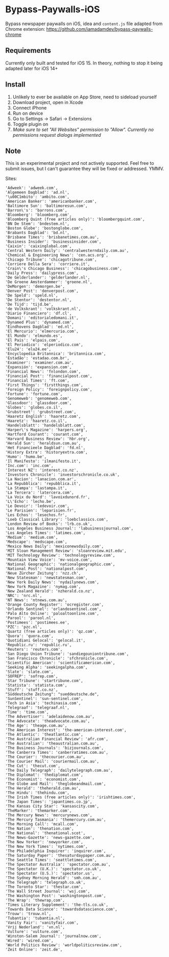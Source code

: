 # Bypass-Paywalls-iOS
Bypass newspaper paywalls on iOS, idea and `content.js` file adapted from Chrome extension: https://github.com/iamadamdev/bypass-paywalls-chrome


## Requirements
Currently only built and tested for iOS 15. In theory, nothing to stop it being adapted later for iOS 14+


## Install
1.  Unlikely to ever be available on App Store, need to sideload yourself
2.  Download project, open in Xcode
3.  Connect iPhone
4.  Run on device
5.  Go to Settings -> Safari -> Extensions
6.  Toggle plugin on
7.  *Make sure to set "All Websites" permission to "Allow". Currently no permissions request dialogs implemented*

## Note
This is an experimental project and not actively supported. Feel free to submit issues, but I can't guarantee they will be fixed or addressed. YMMV.

Sites:

	'Adweek': 'adweek.com',
	'Algemeen Dagblad': 'ad.nl',
	'\u00C1mbito': 'ambito.com',
	'American Banker': 'americanbanker.com',
	'Baltimore Sun': 'baltimoresun.com',
	'Barron\'s': 'barrons.com',
	'Bloomberg': 'bloomberg.com',
	'Bloomberg Quint (free articles only)': 'bloombergquint.com',
	'BN De Stem': 'bndestem.nl',
	'Boston Globe': 'bostonglobe.com',
	'Brabants Dagblad': 'bd.nl',
	'Brisbane Times': 'brisbanetimes.com.au',
	'Business Insider': 'businessinsider.com',
	'Caixin': 'caixinglobal.com',
	'Central Western Daily': 'centralwesterndaily.com.au',
	'Chemical & Engineering News': 'cen.acs.org',
	'Chicago Tribune': 'chicagotribune.com',
	'Corriere Della Sera': 'corriere.it',
	'Crain\'s Chicago Business': 'chicagobusiness.com',
	'Daily Press': 'dailypress.com',
	'De Gelderlander': 'gelderlander.nl',
	'De Groene Amsterdammer': 'groene.nl',
	'DeMorgen': 'demorgen.be',
	'Denver Post': 'denverpost.com',
	'De Speld': 'speld.nl',
	'De Stentor': 'destentor.nl',
	'De Tijd': 'tijd.be',
	'de Volkskrant': 'volkskrant.nl',
	'Diario Financiero': 'df.cl',
	'Domani': 'editorialedomani.it',
	'Dynamed Plus': 'dynamed.com',
	'Eindhovens Dagblad': 'ed.nl',
	'El Mercurio': 'elmercurio.com',
	'El Mundo': 'elmundo.es',
	'El Pais': 'elpais.com',
	'El Periodico': 'elperiodico.com',
	'Elu24': 'elu24.ee',
	'Encyclopedia Britannica': 'britannica.com',
	'Estadão': 'estadao.com.br',
	'Examiner': 'examiner.com.au',
	'Expansión': 'expansion.com',
	'Financial News': 'fnlondon.com',
	'Financial Post': 'financialpost.com',
	'Financial Times': 'ft.com',
	'First Things': 'firstthings.com',
	'Foreign Policy': 'foreignpolicy.com',
	'Fortune': 'fortune.com',
	'Genomeweb': 'genomeweb.com',
	'Glassdoor': 'glassdoor.com',
	'Globes': 'globes.co.il',
	'Grubstreet': 'grubstreet.com',
	'Haaretz English': 'haaretz.com',
	'Haaretz': 'haaretz.co.il',
	'Handelsblatt': 'handelsblatt.com',
	'Harper\'s Magazine': 'harpers.org',
	'Hartford Courant': 'courant.com',
	'Harvard Business Review': 'hbr.org',
	'Herald Sun': 'heraldsun.com.au',
	'Het Financieele Dagblad': 'fd.nl',
	'History Extra': 'historyextra.com',
	'Humo': 'humo.be',
	'Il Manifesto': 'ilmanifesto.it',
	'Inc.com': 'inc.com',
	'Interest NZ': 'interest.co.nz',
	'Investors Chronicle': 'investorschronicle.co.uk',
	'La Nacion': 'lanacion.com.ar',
	'La Repubblica': 'repubblica.it',
	'La Stampa': 'lastampa.it',
	'La Tercera': 'latercera.com',
	'La Voix du Nord': 'lavoixdunord.fr',
	'L\'Echo': 'lecho.be',
	'Le Devoir': 'ledevoir.com',
	'Le Parisien': 'leparisien.fr',
	'Les Echos': 'lesechos.fr',
	'Loeb Classical Library': 'loebclassics.com',
	'London Review of Books': 'lrb.co.uk',
	'Los Angeles Business Journal': 'labusinessjournal.com',
	'Los Angeles Times': 'latimes.com',
	'Medium': 'medium.com',
	'Medscape': 'medscape.com',
	'Mexico News Daily': 'mexiconewsdaily.com',
	'MIT Sloan Management Review': 'sloanreview.mit.edu',
	'MIT Technology Review': 'technologyreview.com',
	'Mountain View Voice': 'mv-voice.com',
	'National Geographic': 'nationalgeographic.com',
	'National Post': 'nationalpost.com',
	'Neue Zürcher Zeitung': 'nzz.ch',
	'New Statesman': 'newstatesman.com',
	'New York Daily News': 'nydailynews.com',
	'New York Magazine': 'nymag.com',
	'New Zealand Herald': 'nzherald.co.nz',
	'NRC': 'nrc.nl',
	'NT News': 'ntnews.com.au',
	'Orange County Register': 'ocregister.com',
	'Orlando Sentinel': 'orlandosentinel.com',
	'Palo Alto Online': 'paloaltoonline.com',
	'Parool': 'parool.nl',
	'Postimees': 'postimees.ee',
	'PZC': 'pzc.nl',
	'Quartz (free articles only)': 'qz.com',
	'Quora': 'quora.com',
	'Quotidiani Gelocal': 'gelocal.it',
	'Republic.ru': 'republic.ru',
	'Reuters': 'reuters.com',
	'San Diego Union Tribune': 'sandiegouniontribune.com',
	'San Francisco Chronicle': 'sfchronicle.com',
	'Scientific American': 'scientificamerican.com',
	'Seeking Alpha': 'seekingalpha.com',
	'Slate': 'slate.com',
	'SOFREP': 'sofrep.com',
	'Star Tribune': 'startribune.com',
	'Statista': 'statista.com',
	'Stuff': 'stuff.co.nz',
	"Süddeutsche Zeitung": "sueddeutsche.de",
	'SunSentinel': 'sun-sentinel.com',
	'Tech in Asia': 'techinasia.com',
	'Telegraaf': 'telegraaf.nl',
	'Time': 'time.com',
	'The Advertiser': 'adelaidenow.com.au',
	'The Advocate': 'theadvocate.com.au',
	'The Age': 'theage.com.au',
	'The American Interest': 'the-american-interest.com',
	'The Atlantic': 'theatlantic.com',
	'The Australian Financial Review': 'afr.com',
	'The Australian': 'theaustralian.com.au',
	'The Business Journals': 'bizjournals.com',
	'The Canberra Times': 'canberratimes.com.au',
	'The Courier': 'thecourier.com.au',
	'The Courier Mail': 'couriermail.com.au',
	'The Cut': 'thecut.com',
	'The Daily Telegraph': 'dailytelegraph.com.au',
	'The Diplomat': 'thediplomat.com',
	'The Economist': 'economist.com',
	'The Globe and Mail': 'theglobeandmail.com',
	'The Herald': 'theherald.com.au',
	'The Hindu': 'thehindu.com',
	'The Irish Times (free articles only)': 'irishtimes.com',
	'The Japan Times': 'japantimes.co.jp',
	'The Kansas City Star': 'kansascity.com',
	'TheMarker': 'themarker.com',
	'The Mercury News': 'mercurynews.com',
	'The Mercury Tasmania': 'themercury.com.au',
	'The Morning Call': 'mcall.com',
	'The Nation': 'thenation.com',
	'The National': 'thenational.scot',
	'The News-Gazette': 'news-gazette.com',
	'The New Yorker': 'newyorker.com',
	'The New York Times': 'nytimes.com',
	'The Philadelphia Inquirer': 'inquirer.com',
	'The Saturday Paper': 'thesaturdaypaper.com.au',
	'The Seattle Times': 'seattletimes.com',
	'The Spectator Australia': 'spectator.com.au',
	'The Spectator (U.K.)': 'spectator.co.uk',
	'The Spectator (U.S.)': 'spectator.us',
	'The Sydney Morning Herald': 'smh.com.au',
	'The Telegraph': 'telegraph.co.uk',
	'The Toronto Star': 'thestar.com',
	'The Wall Street Journal': 'wsj.com',
	'The Washington Post': 'washingtonpost.com',
	'The Wrap': 'thewrap.com',
	'Times Literary Supplement': 'the-tls.co.uk',
	'Towards Data Science': 'towardsdatascience.com',
	'Trouw': 'trouw.nl',
	'Tubantia': 'tubantia.nl',
	'Vanity Fair': 'vanityfair.com',
	'Vrij Nederland': 'vn.nl',
	'Vulture': 'vulture.com',
	'Winston-Salem Journal': 'journalnow.com',
	'Wired': 'wired.com',
	'World Politics Review': 'worldpoliticsreview.com',
	'Zeit Online': 'zeit.de',
